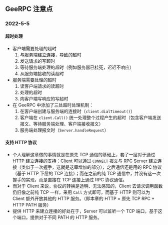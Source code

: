 ## GeeRPC 注意点

### 2022-5-5
#### 超时处理

- 客户端需要处理的超时
  1. 与服务端建立连接，导致的超时
  2. 发送请求的写超时
  3. 等待服务端处理的超时（例如服务器已挂死，迟迟不响应）
  4. 从服务端接收的读超时
- 服务端需要处理的超时
  1. 读客户端请求的读超时
  2. 处理的超时
  3. 向客户端写响应的写超时
- 在 GeeRPC 中添加了三处超时处理机制：
  1. 在客户端创建与服务端的连接时（`client.dialTimeout()`）
  2. 客户端在 `client.Call()` 统一处理整个过程产生的超时（包含客户端发送报文、等待服务端处理、客户端接收报文）
  3. 服务端处理报文时（`Server.handleRequest`）

#### 支持 HTTP 协议
- 个人理解这章做的事情就是在原先 TCP 通信的基础上，套了一层对于通过 HTTP 建立连接的支持：Client 可以通过 `CONNECT` 报文与 RPC Server 建立连接（类似于一次握手，这就是这章增加的部分），之后通信还是用的 RPC 协议（基于 HTTP 下层的 TCP 连接）；而在之前的纯 TCP 通信中，并没有这一次握手的实现，而是直接在 TCP 连接上通过 RPC 协议通信。
- 而对于 Client 来说，协议的转换是透明、无法感知的，Client 去请求调用函数仍旧像之前纯 TCP 一样，采用 `Call` 方式即可，而基于 HTTP 则可以为 Client 额外开放其他的 HTTP 服务。（即本章的 HTTP = 原先 TCP RPC + HTTP PATH 服务）
- 提供 HTTP 来建立连接的好处在于，Server 可以监听一个 TCP 端口，基于这个端口，提供对于不同 PATH 的 HTTP 服务。